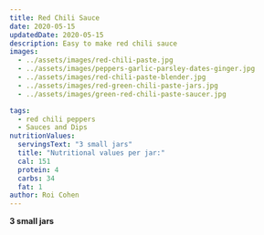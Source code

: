 ```yaml
---
title: Red Chili Sauce
date: 2020-05-15
updatedDate: 2020-05-15
description: Easy to make red chili sauce
images:
  - ../assets/images/red-chili-paste.jpg
  - ../assets/images/peppers-garlic-parsley-dates-ginger.jpg
  - ../assets/images/red-chili-paste-blender.jpg
  - ../assets/images/red-green-chili-paste-jars.jpg
  - ../assets/images/green-red-chili-paste-saucer.jpg

tags:
  - red chili peppers
  - Sauces and Dips
nutritionValues:
  servingsText: "3 small jars"
  title: "Nutritional values per jar:"
  cal: 151
  protein: 4
  carbs: 34
  fat: 1
author: Roi Cohen
---
```


**3 small jars**

<PrintView fileName="red-chili-sauce"/>
